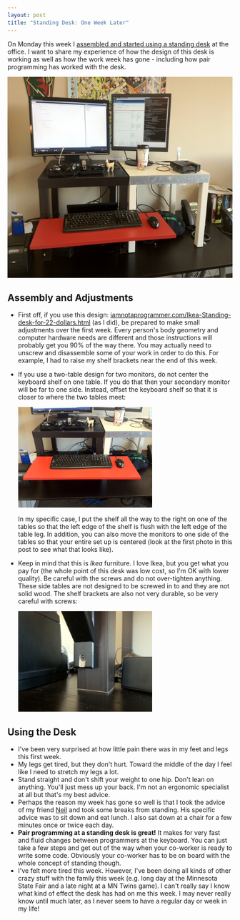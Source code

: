 ```yaml
---
layout: post
title: "Standing Desk: One Week Later"
---
```


<p>On Monday this week I <a href="http://kindohm.com/blog/2012/08/27/standing-desk-day-0/">assembled and started using a standing desk</a> at the office. I want to share my experience of how the design of this desk is working as well as how the work week has gone - including how pair programming has worked with the desk.</p>
<p><a href="/hodsmedia/photo5.jpg"><img src="/hodsmedia/photo5.jpg" alt="" title="photo(5)" width="600" height="450" class="alignnone size-full wp-image-1263" /></a></p>
<h2>Assembly and Adjustments</h2>
<ul>
<li>First off, if you use this design: <a href="http://iamnotaprogrammer.com/Ikea-Standing-desk-for-22-dollars.html">iamnotaprogrammer.com/Ikea-Standing-desk-for-22-dollars.html</a> (as I did), be prepared to make small adjustments over the first week. Every person's body geometry and computer hardware needs are different and those instructions will probably get you 90% of the way there. You may actually need to unscrew and disassemble some of your work in order to do this. For example, I had to raise my shelf brackets near the end of this week.</li>
<li>
<p>If you use a two-table design for two monitors, do not center the keyboard shelf on one table. If you do that then your secondary monitor will be far to one side. Instead, offset the keyboard shelf so that it is closer to where the two tables meet:</p>
<p><a href="/hodsmedia/photo7.jpg"><img src="/hodsmedia/photo7.jpg" alt="" title="photo(7)" width="300" height="225" /></a></p>
<p>In my specific case, I put the shelf all the way to the right on one of the tables so that the left edge of the shelf is flush with the left edge of the table leg. In addition, you can also move the monitors to one side of the tables so that your entire set up is centered (look at the first photo in this post to see what that looks like).</p>
</li>
<li>
<p>Keep in mind that this is <em>Ikea</em> furniture. I love Ikea, but you get what you pay for (the whole point of this desk was low cost, so I'm OK with lower quality). Be careful with the screws and do not over-tighten anything. These side tables are not designed to be screwed in to and they are not solid wood. The shelf brackets are also not very durable, so be very careful with screws:</p>
<p><a href="/hodsmedia/photo6.jpg"><img src="/hodsmedia/photo6.jpg" alt="" title="photo(6)" width="300" height="225" /></a></p></li>
</ul>


<h2>Using the Desk</h2>
<ul>
<li>I've been very surprised at how little pain there was in my feet and legs this first week.</li>
<li>My legs get tired, but they don't hurt. Toward the middle of the day I feel like I need to stretch my legs a lot.</li>
<li>Stand straight and don't shift your weight to one hip. Don't lean on anything. You'll just mess up your back. I'm not an ergonomic specialist at all but that's my best advice. </li>
<li>Perhaps the reason my week has gone so well is that I took the advice of my friend <a href="http://justaddcode.com/blog">Neil</a> and took some breaks from standing. His specific advice was to sit down and eat lunch. I also sat down at a chair for a few minutes once or twice each day.</li>
<li><strong>Pair programming at a standing desk is great!</strong> It makes for very fast and fluid changes between programmers at the keyboard. You can just take a few steps and get out of the way when your co-worker is ready to write some code. Obviously your co-worker has to be on board with the whole concept of standing though.</li>
<li>I've felt more tired this week. However, I've been doing all kinds of other crazy stuff with the family this week (e.g. long day at the Minnesota State Fair and a late night at a MN Twins game). I can't really say I know what kind of effect the desk has had on me this week. I may never really know until much later, as I never seem to have a regular day or week in my life!</li>
</ul>

